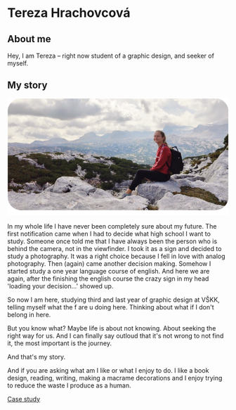 # Tereza Hrachovcová
## About me 
Hey, I am Tereza – right now student of a graphic design, and seeker of myself.

## My story
![Me somewhere in a mountains.](img/10.png)

In my whole life I have never been completely sure about my future. The first notification came when I had to decide what high school I want to study. Someone once told me that I have always been the person who is behind the camera, not in the viewfinder. I took it as a sign and decided to study a photography. It was a right choice because I fell in love with analog photography. Then (again) came another decision making. Somehow I started study a one year language course of english. And here we are again, after the finishing the english course the crazy sign in my head 'loading your decision...' showed up.
 
So now I am here, studying third and last year of graphic design at VŠKK, telling myself what the f are u doing here. Thinking about what if I don't belong in here.

But you know what?  Maybe life is about not knowing. About seeking the right way for us. And I can finally say outloud that it's not wrong to not find it, the most important is the journey.

 And that's my story. 

And if you are asking what am I like or what I enjoy to do. I like a book design, reading, writing, making a macrame decorations and I enjoy trying to reduce the waste I produce as a human.

[Case study](case_study.md)
